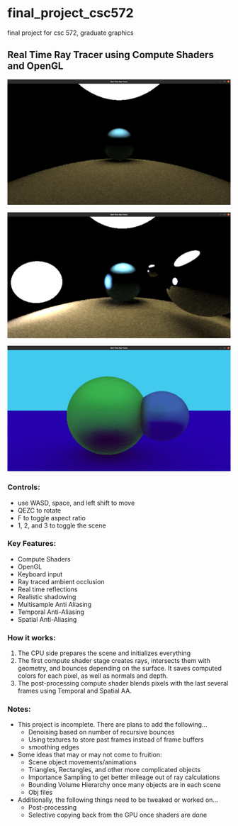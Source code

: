 # final_project_csc572
final project for csc 572, graduate graphics

## Real Time Ray Tracer using Compute Shaders and OpenGL

![screenshot1](images/screenshot1.png)

![screenshot2](images/screenshot2.png)

![screenshot3](images/screenshot3.png)

### Controls:
* use WASD, space, and left shift to move
* QEZC to rotate
* F to toggle aspect ratio
* 1, 2, and 3 to toggle the scene

### Key Features:
* Compute Shaders
* OpenGL
* Keyboard input
* Ray traced ambient occlusion
* Real time reflections
* Realistic shadowing
* Multisample Anti Aliasing
* Temporal Anti-Aliasing
* Spatial Anti-Aliasing

### How it works:
1. The CPU side prepares the scene and initializes everything
2. The first compute shader stage creates rays, intersects them with geometry, and bounces depending on the surface. It saves computed colors for each pixel, as well as normals and depth.
3. The post-processing compute shader blends pixels with the last several frames using Temporal and Spatial AA.

### Notes:
* This project is incomplete. There are plans to add the following...
	+ Denoising based on number of recursive bounces
	+ Using textures to store past frames instead of frame buffers
	+ smoothing edges
* Some ideas that may or may not come to fruition:
	+ Scene object movements/animations
	+ Triangles, Rectangles, and other more complicated objects
	+ Importance Sampling to get better mileage out of ray calculations
	+ Bounding Volume Hierarchy once many objects are in each scene
	+ Obj files
* Additionally, the following things need to be tweaked or worked on...
	+ Post-processing
	+ Selective copying back from the GPU once shaders are done

